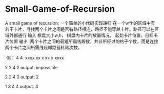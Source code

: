 # Small-Game-of-Recursion
A small game of recursion; 一个简单的小代码实现递归
在一个w*h的区域中有若干卡片，寻找两个卡片之间是否有路径相连，路径不能穿越卡片。路径可以在区域外部通行
输入
  棋盘大小w,h， 棋盘内卡片的放置情况， 起始卡片位置，目标卡片位置
输出
  两个卡片之间的最短所需线段数，并非所经过的格子个数，而是连接两个卡片之间所需线段即路径转弯次数。
  
  例：
  4 4
  xxxx
  xx x
  xx x
  xxxx
  
  2 2 4 2
  output: impossible
  
  2 2 4 3
  output: 2
  
  1 3 4 4
  output: 4
  

